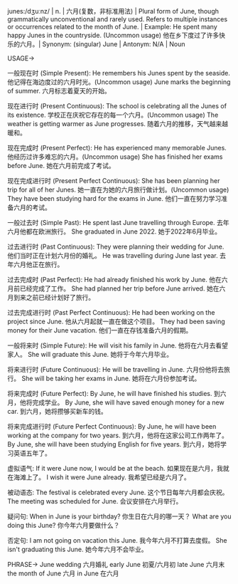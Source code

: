 junes:/dʒuːnz/ | n. | 六月(复数，非标准用法) | Plural form of June, though grammatically unconventional and rarely used. Refers to multiple instances or occurrences related to the month of June.  | Example:  He spent many happy Junes in the countryside. (Uncommon usage) 他在乡下度过了许多快乐的六月。| Synonym: (singular) June | Antonym: N/A | Noun

USAGE->

一般现在时 (Simple Present):
He remembers his Junes spent by the seaside. 他记得在海边度过的六月时光。(Uncommon usage)
June marks the beginning of summer. 六月标志着夏天的开始。

现在进行时 (Present Continuous):
The school is celebrating all the Junes of its existence. 学校正在庆祝它存在的每一个六月。(Uncommon usage)
The weather is getting warmer as June progresses. 随着六月的推移，天气越来越暖和。

现在完成时 (Present Perfect):
He has experienced many memorable Junes. 他经历过许多难忘的六月。(Uncommon usage)
She has finished her exams before June. 她在六月前完成了考试。

现在完成进行时 (Present Perfect Continuous):
She has been planning her trip for all of her Junes. 她一直在为她的六月旅行做计划。(Uncommon usage)
They have been studying hard for the exams in June. 他们一直在努力学习准备六月的考试。

一般过去时 (Simple Past):
He spent last June travelling through Europe. 去年六月他都在欧洲旅行。
She graduated in June 2022. 她于2022年6月毕业。


过去进行时 (Past Continuous):
They were planning their wedding for June. 他们当时正在计划六月份的婚礼。
He was travelling during June last year. 去年六月他正在旅行。


过去完成时 (Past Perfect):
He had already finished his work by June. 他在六月前已经完成了工作。
She had planned her trip before June arrived.  她在六月到来之前已经计划好了旅行。

过去完成进行时 (Past Perfect Continuous):
He had been working on the project since June. 他从六月起就一直在做这个项目。
They had been saving money for their June vacation. 他们一直在存钱准备六月的假期。

一般将来时 (Simple Future):
He will visit his family in June. 他将在六月去看望家人。
She will graduate this June. 她将于今年六月毕业。

将来进行时 (Future Continuous):
He will be travelling in June. 六月份他将去旅行。
She will be taking her exams in June. 她将在六月份参加考试。

将来完成时 (Future Perfect):
By June, he will have finished his studies. 到六月，他将完成学业。
By June, she will have saved enough money for a new car. 到六月，她将攒够买新车的钱。

将来完成进行时 (Future Perfect Continuous):
By June, he will have been working at the company for two years. 到六月，他将在这家公司工作两年了。
By June, she will have been studying English for five years. 到六月，她将学习英语五年了。


虚拟语气:
If it were June now, I would be at the beach. 如果现在是六月，我就在海滩上了。
I wish it were June already. 我希望已经是六月了。

被动语态:
The festival is celebrated every June.  这个节日每年六月都会庆祝。
The meeting was scheduled for June. 会议安排在六月举行。

疑问句:
When in June is your birthday? 你生日在六月的哪一天？
What are you doing this June? 你今年六月要做什么？

否定句:
I am not going on vacation this June. 我今年六月不打算去度假。
She isn't graduating this June. 她今年六月不会毕业。


PHRASE->
June wedding 六月婚礼
early June 初夏/六月初
late June 六月末
the month of June 六月
in June 在六月
